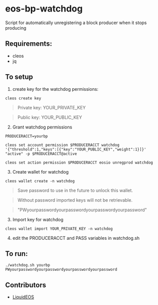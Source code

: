 # eos-bp-watchdog
Script for automatically unregistering a block producer when it stops producing


## Requirements:

- cleos
- jq

## To setup
1. create key for the watchdog permissions:

```
cleos create key
```


> Private key: YOUR_PRIVATE_KEY

> Public key: YOUR_PUBLIC_KEY

2. Grant watchdog permissions
  
```
PRODUCERACCT=yourbp

cleos set account permission $PRODUCERACCT watchdog '{"threshold":1,"keys":[{"key":"YOUR_PUBLIC_KEY","weight":1}]}' "active" -p $PRODUCERACCT@active

cleos set action permission $PRODUCERACCT eosio unregprod watchdog

```

3. Create wallet for watchdog

```
cleos wallet create -n watchdog
```

> Save password to use in the future to unlock this wallet.

> Without password imported keys will not be retrievable.

> "PWyourpasswordyourpasswordyourpasswordyourpassword"

3. Import key for watchdog

```
cleos wallet import YOUR_PRIVATE_KEY -n watchdog
```
4. edit the PRODUCERACCT and PASS variables in watchdog.sh
## To run:

```
./watchdog.sh yourbp PWyourpasswordyourpasswordyourpasswordyourpassword
```


## Contributors

- [LiquidEOS](https://liquideos.com/)

